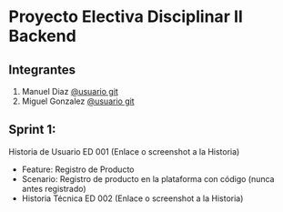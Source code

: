 # Proyecto Electiva Disciplinar II Backend

## Integrantes

1. Manuel Diaz [@usuario git](https://github.com/manuel0585)
2. Miguel Gonzalez [@usuario git](https://github.com/MiguelGonzalez03)

## Sprint 1:

 Historia de Usuario ED 001 (Enlace o screenshot a la Historia)
- Feature: Registro de Producto
- Scenario: Registro de producto en la plataforma con código (nunca antes registrado)
- Historia Técnica ED 002 (Enlace o screenshot a la Historia)
